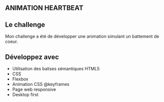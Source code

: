 ## ANIMATION HEARTBEAT

## Le challenge

Mon challenge a été de développer une animation simulant un battement de coeur.

## Développez avec

- Utilisation des balises sémantiques HTML5
- CSS
- Flexbox
- Animation CSS @keyframes
- Page web responsive
- Desktop first

